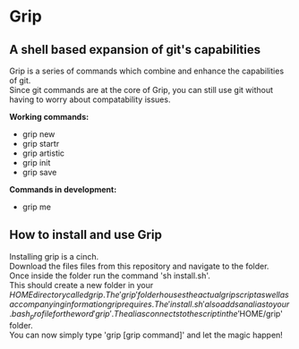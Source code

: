 Grip
==============

A shell based expansion of git's capabilities
--------------
Grip is a series of commands which combine and enhance the capabilities of git.  
Since git commands are at the core of Grip, 
you can still use git without having to worry about compatability issues.

**Working commands:**
- grip new
- grip startr
- grip artistic
- grip init
- grip save

**Commands in development:**
- grip me

 
**How to install and use Grip**
--------------
Installing grip is a cinch.  
Download the files files from this repository and navigate to the folder.  
Once inside the folder run the command 'sh install.sh'.  
This should create a new folder in your $HOME directory called grip.  
The 'grip' folder houses the actual grip script as well as accompanying information grip requires.  
The 'install.sh' also adds an alias to your .bash_profile for the word 'grip'.  
The alias connects to the script in the '$HOME/grip' folder.  
You can now simply type 'grip [grip command]' and let the magic happen!  


